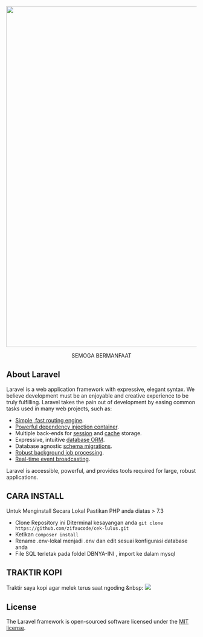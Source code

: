 <p align="center"><a href="https://github.com/zifaucode/cek-lulus" target="_blank"><img src="https://user-images.githubusercontent.com/33486013/164989084-586c08af-43ea-4f59-93dd-54f25f22c830.png" width="900"></a></p>

<p align="center">
SEMOGA BERMANFAAT
</p>

## About Laravel

Laravel is a web application framework with expressive, elegant syntax. We believe development must be an enjoyable and creative experience to be truly fulfilling. Laravel takes the pain out of development by easing common tasks used in many web projects, such as:

- [Simple, fast routing engine](https://laravel.com/docs/routing).
- [Powerful dependency injection container](https://laravel.com/docs/container).
- Multiple back-ends for [session](https://laravel.com/docs/session) and [cache](https://laravel.com/docs/cache) storage.
- Expressive, intuitive [database ORM](https://laravel.com/docs/eloquent).
- Database agnostic [schema migrations](https://laravel.com/docs/migrations).
- [Robust background job processing](https://laravel.com/docs/queues).
- [Real-time event broadcasting](https://laravel.com/docs/broadcasting).

Laravel is accessible, powerful, and provides tools required for large, robust applications.

## CARA INSTALL

Untuk Menginstall Secara Lokal Pastikan PHP anda diatas > 7.3
- Clone Repository ini Diterminal kesayangan anda `git clone https://github.com/zifaucode/cek-lulus.git`
- Ketikan `composer install`
- Rename .env-lokal menjadi .env dan edit sesuai konfigurasi database anda
- File SQL terletak pada foldel DBNYA-INI , import ke dalam mysql

## TRAKTIR KOPI

Traktir saya kopi agar melek terus saat ngoding &nbsp: <a href="https://trakteer.id/zifau"><img src="https://img.shields.io/static/v1?label=Trakteer&message=zifaucode&color=C02433"></a>


## License

The Laravel framework is open-sourced software licensed under the [MIT license](https://opensource.org/licenses/MIT).

